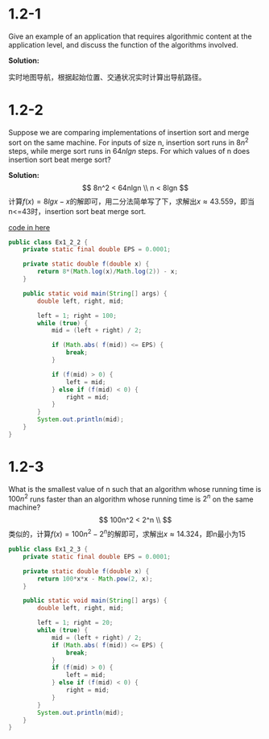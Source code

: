 # 1.2-1

Give an example of an application that requires algorithmic content at the application level, and discuss the function of the algorithms involved.

**Solution:**

实时地图导航，根据起始位置、交通状况实时计算出导航路径。

# 1.2-2

Suppose we are comparing implementations of insertion sort and merge sort on the same machine. For inputs of size n, insertion sort runs in $8n^2$ steps, while merge sort runs in $64nlgn$ steps. For which values of n does insertion sort beat merge sort?

**Solution:**
$$
8n^2 < 64nlgn \\
n < 8lgn
$$
计算$f(x)=8lgx-x$的解即可，用二分法简单写了下，求解出$x\approx43.559$，即当n<=43时，insertion sort beat merge sort.

[code in here](https://github.com/liuxuhelloworld/learning-algorithms/blob/master/src/solutions/clrs/Ex1_2_2.java)

```java
public class Ex1_2_2 {
    private static final double EPS = 0.0001;

    private static double f(double x) {
        return 8*(Math.log(x)/Math.log(2)) - x;
    }

    public static void main(String[] args) {
        double left, right, mid;

        left = 1; right = 100;
        while (true) {
            mid = (left + right) / 2;

            if (Math.abs( f(mid)) <= EPS) {
                break;
            }

            if (f(mid) > 0) {
                left = mid;
            } else if (f(mid) < 0) {
                right = mid;
            }
        }
        System.out.println(mid);
    }
}
```



# 1.2-3

What is the smallest value of n such that an algorithm whose running time is $100n^2$ runs faster than an algorithm whose running time is $2^n$ on the same machine?
$$
100n^2 < 2^n \\
$$
类似的，计算$f(x)=100n^2 - 2^n$的解即可，求解出$x\approx14.324$，即n最小为15

```java
public class Ex1_2_3 {
    private static final double EPS = 0.0001;

    private static double f(double x) {
        return 100*x*x - Math.pow(2, x);
    }

    public static void main(String[] args) {
        double left, right, mid;

        left = 1; right = 20;
        while (true) {
            mid = (left + right) / 2;
            if (Math.abs( f(mid)) <= EPS) {
                break;
            }
            if (f(mid) > 0) {
                left = mid;
            } else if (f(mid) < 0) {
                right = mid;
            }
        }
        System.out.println(mid);
    }
}
```

